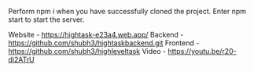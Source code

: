 Perform npm i when you have successfully cloned the project. 
Enter npm start to start the server.

Website - https://hightask-e23a4.web.app/
Backend - https://github.com/shubh3/hightaskbackend.git
Frontend - https://github.com/shubh3/highleveltask
Video - https://youtu.be/r20-di2ATrU
